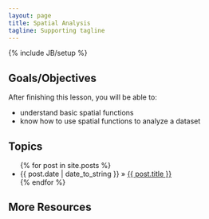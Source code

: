 ```yaml
---
layout: page
title: Spatial Analysis
tagline: Supporting tagline
---
```

{% include JB/setup %}

## Goals/Objectives

After finishing this lesson, you will be able to:
  - understand basic spatial functions
  - know how to use spatial functions to analyze a dataset

## Topics

<ul class="posts">
  {% for post in site.posts %}
    <li><span>{{ post.date | date_to_string }}</span> &raquo; <a href="{{ BASE_PATH }}{{ post.url }}">{{ post.title }}</a></li>
  {% endfor %}
</ul>

## More Resources

